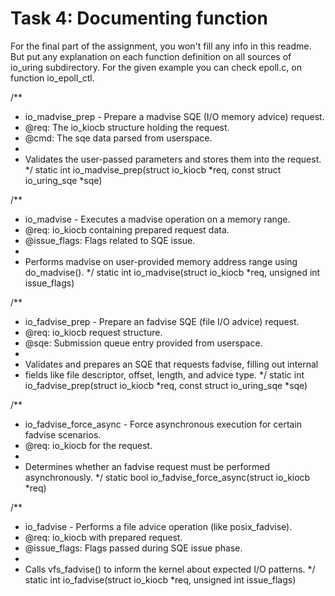 # Task 4: Documenting function
For the final part of the assignment, you won't fill any info in this readme. But put any explanation on each function definition on all sources of io_uring subdirectory. For the given example you can check epoll.c, on function io_epoll_ctl. 

/**
 * io_madvise_prep - Prepare a madvise SQE (I/O memory advice) request.
 * @req: The io_kiocb structure holding the request.
 * @cmd: The sqe data parsed from userspace.
 *
 * Validates the user-passed parameters and stores them into the request.
 */
static int io_madvise_prep(struct io_kiocb *req, const struct io_uring_sqe *sqe)

/**
 * io_madvise - Executes a madvise operation on a memory range.
 * @req: io_kiocb containing prepared request data.
 * @issue_flags: Flags related to SQE issue.
 *
 * Performs madvise on user-provided memory address range using do_madvise().
 */
static int io_madvise(struct io_kiocb *req, unsigned int issue_flags)

/**
 * io_fadvise_prep - Prepare an fadvise SQE (file I/O advice) request.
 * @req: io_kiocb request structure.
 * @sqe: Submission queue entry provided from userspace.
 *
 * Validates and prepares an SQE that requests fadvise, filling out internal
 * fields like file descriptor, offset, length, and advice type.
 */
static int io_fadvise_prep(struct io_kiocb *req, const struct io_uring_sqe *sqe)

/**
 * io_fadvise_force_async - Force asynchronous execution for certain fadvise scenarios.
 * @req: io_kiocb for the request.
 *
 * Determines whether an fadvise request must be performed asynchronously.
 */
static bool io_fadvise_force_async(struct io_kiocb *req)

/**
 * io_fadvise - Performs a file advice operation (like posix_fadvise).
 * @req: io_kiocb with prepared request.
 * @issue_flags: Flags passed during SQE issue phase.
 *
 * Calls vfs_fadvise() to inform the kernel about expected I/O patterns.
 */
static int io_fadvise(struct io_kiocb *req, unsigned int issue_flags)

